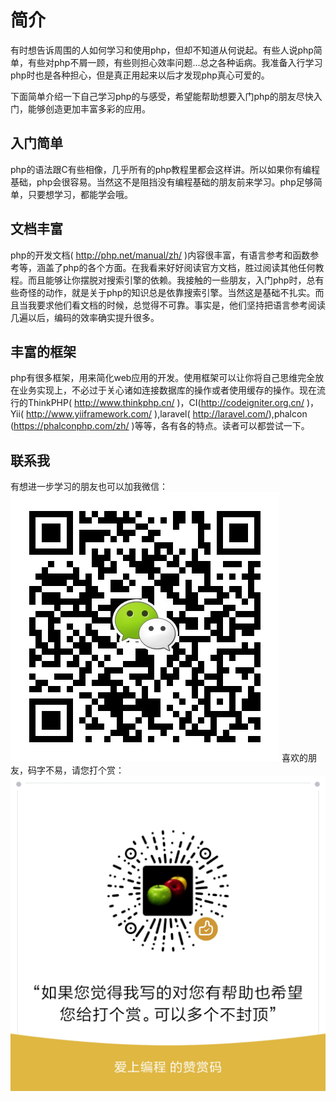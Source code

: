 简介
=======

有时想告诉周围的人如何学习和使用php，但却不知道从何说起。有些人说php简单，有些对php不屑一顾，有些则担心效率问题...总之各种诟病。我准备入行学习php时也是各种担心，但是真正用起来以后才发现php真心可爱的。

下面简单介绍一下自己学习php的与感受，希望能帮助想要入门php的朋友尽快入门，能够创造更加丰富多彩的应用。


##  入门简单
php的语法跟C有些相像，几乎所有的php教程里都会这样讲。所以如果你有编程基础，php会很容易。当然这不是阻挡没有编程基础的朋友前来学习。php足够简单，只要想学习，都能学会哦。
##  文档丰富
php的开发文档( http://php.net/manual/zh/ )内容很丰富，有语言参考和函数参考等，涵盖了php的各个方面。在我看来好好阅读官方文档，胜过阅读其他任何教程。而且能够让你摆脱对搜索引擎的依赖。我接触的一些朋友，入门php时，总有些奇怪的动作，就是关于php的知识总是依靠搜索引擎。当然这是基础不扎实。而且当我要求他们看文档的时候，总觉得不可靠。事实是，他们坚持把语言参考阅读几遍以后，编码的效率确实提升很多。
##  丰富的框架
php有很多框架，用来简化web应用的开发。使用框架可以让你将自己思维完全放在业务实现上，不必过于关心诸如连接数据库的操作或者使用缓存的操作。现在流行的ThinkPHP( http://www.thinkphp.cn/ )，CI(http://codeigniter.org.cn/ )，Yii( http://www.yiiframework.com/ ),laravel( http://laravel.com/),phalcon (https://phalconphp.com/zh/ )等等，各有各的特点。读者可以都尝试一下。

## 联系我
有想进一步学习的朋友也可以加我微信：
![微信二维码](images/weixin.jpg)
喜欢的朋友，码字不易，请您打个赏：
![打个赏](images/weixin-reward.png)
